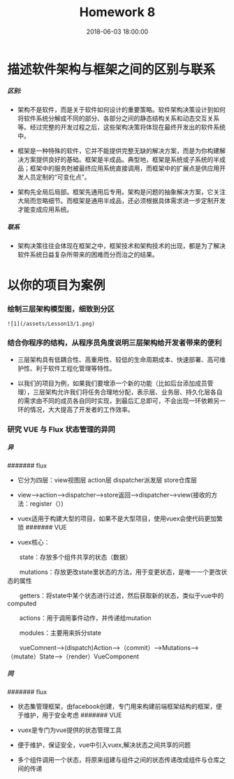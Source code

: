 ﻿---
layout: post
title: Homework 8
date: 2018-06-03 18:00:00
categories: Software
tags: 博客
excerpt: Software
---

# 描述软件架构与框架之间的区别与联系
##### 区别:
- 架构不是软件，而是关于软件如何设计的重要策略。软件架构决策设计到如何将软件系统分解成不同的部分、各部分之间的静态结构关系和动态交互关系等。经过完整的开发过程之后，这些架构决策将体现在最终开发出的软件系统中。

- 框架是一种特殊的软件，它并不能提供完整无缺的解决方案，而是为你构建解决方案提供良好的基础。框架是半成品。典型地，框架是系统或子系统的半成品；框架中的服务尅被最终应用系统直接调用，而框架中的扩展点是供应用开发人员定制的“可变化点”。

- 架构先全局后局部。框架先通用后专用。架构是问题的抽象解决方案，它关注大局而忽略细节。而框架是通用半成品，还必须根据具体需求进一步定制开发才能变成应用系统。

##### 联系
- 架构决策往往会体现在框架之中，框架技术和架构技术的出现，都是为了解决软件系统日益复杂所带来的困难而分而治之的结果。

# 以你的项目为案例

### 绘制三层架构模型图，细致到分区
    ![1](/assets/Lesson13/1.png)

### 结合你程序的结构，从程序员角度说明三层架构给开发者带来的便利
- 三层架构具有低耦合性、高重用性、较低的生命周期成本、快速部署、高可维护性、利于软件工程化管理等特性。

- 以我们的项目为例，如果我们要增添一个新的功能（比如后台添加成员管理），三层架构允许我们将任务合理地分配，表示层、业务层、持久化层各自的需求由不同的成员各自同时实现，到最后汇总即可，不会出现一环依赖另一环的情况，大大提高了开发者的工作效率。

### 研究 VUE 与 Flux 状态管理的异同
##### 异
####### flux
- 它分为四层：view视图层     action层    dispatcher派发层   store仓库层

- view——>action——>dispatcher——>store返回——>dispatcher——>view(接收的方法：register（）)

- vuex适用于构建大型的项目，如果不是大型项目，使用vuex会使代码更加繁琐
####### VUE
- vuex核心：

　　state：存放多个组件共享的状态（数据）

　　mutations：存放更改state里状态的方法，用于变更状态，是唯一一个更改状态的属性

　　getters：将state中某个状态进行过滤，然后获取新的状态，类似于vue中的computed

　　actions：用于调用事件动作，并传递给mutation

　　modules：主要用来拆分state

　　vueComnent——>(dispatch)Action——>（commit）——>Mutations——>（mutate）State——>（render）VueComponent

##### 同
####### flux
- 状态集管理框架，由facebook创建，专门用来构建前端框架结构的框架，便于维护，用于安全考虑
####### VUE
- vuex是专门为vue提供的状态管理工具

- 便于维护，保证安全，vue中引入vuex,解决状态之间共享的问题

- 多个组件调用一个状态，将原来组建与组件之间的状态传递改成组件与仓库之间的传递

